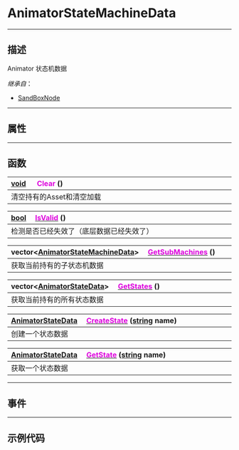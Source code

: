 # AnimatorStateMachineData
------------------------------------------------------------------------------------------
## 描述

Animator 状态机数据

*继承自*：
* [SandBoxNode](/Api/Class/NoType/SandBoxNode.md)

------------------------------------------------------------------------------------------
## 属性

------------------------------------------------------------------------------------------
## 函数

|<div style="width:1000px">[void](/Api/Parameter/void.md) &emsp; <font color="dd00dd">Clear</font> ()</div>|
|:---|
|清空持有的Asset和清空加载|

|<div style="width:1000px">[bool](/Api/DataType/Bool.md) &emsp;[<font color="dd00dd">IsValid</font>](/Api/Class/Animation/SandboxAnimatorStateMachineData_F/IsValid.md) ()</div>|
|:---|
|检测是否已经失效了（底层数据已经失效了）|

|<div style="width:1000px"> vector<[AnimatorStateMachineData](/Api/Class/Animation/SandboxAnimatorStateMachineData.md)> &emsp;[<font color="dd00dd">GetSubMachines</font>](/Api/Class/Animation/SandboxAnimatorStateMachineData_F/GetSubMachines.md) ()</div>|
|:---|
|获取当前持有的子状态机数据|

|<div style="width:1000px"> vector<[AnimatorStateData](/Api/Class/Animation/SandboxAnimatorStateData.md)> &emsp;[<font color="dd00dd">GetStates</font>](/Api/Class/Animation/SandboxAnimatorStateMachineData_F/GetStates.md) ()</div>|
|:---|
|获取当前持有的所有状态数据|

|<div style="width:1000px"> [AnimatorStateData](/Api/Class/Animation/SandboxAnimatorStateData.md) &emsp;[<font color="dd00dd">CreateState</font>](/Api/Class/Animation/SandboxAnimatorStateMachineData_F/CreateState.md) ([string](/Api/DataType/String.md) name)</div>|
|:---|
|创建一个状态数据|

|<div style="width:1000px"> [AnimatorStateData](/Api/Class/Animation/SandboxAnimatorStateData.md) &emsp;[<font color="dd00dd">GetState</font>](/Api/Class/Animation/SandboxAnimatorStateMachineData_F/GetState.md) ([string](/Api/DataType/String.md) name)</div>|
|:---|
|获取一个状态数据|

------------------------------------------------------------------------------------------
## 事件


------------------------------------------------------------------------------------------
## 示例代码

```lua
```